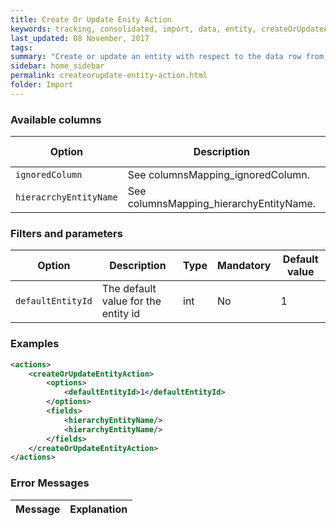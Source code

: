 ```yaml
---
title: Create Or Update Enity Action
keywords: tracking, consolidated, import, data, entity, createOrUpdateAction
last_updated: 08 November, 2017
tags:
summary: "Create or update an entity with respect to the data row from the import file."
sidebar: home_sidebar
permalink: createorupdate-entity-action.html
folder: Import
---
```



### Available columns

Option | Description | Type | Mandatory | Default value
--- | --- | --- | --- | ---
`ignoredColumn` |  	See columnsMapping_ignoredColumn. | actionColumn | No |
`hieracrchyEntityName` |  See columnsMapping_hierarchyEntityName. | actionColumn | No |

### Filters and parameters

Option | Description | Type | Mandatory | Default value
--- | --- | --- | --- | ---
`defaultEntityId` | The default value for the entity id | int | No | 1


### Examples

```xml 
<actions>
	<createOrUpdateEntityAction>
		<options>
			<defaultEntityId>1</defaultEntityId>
		</options>
		<fields>
			<hierarchyEntityName/>
			<hierarchyEntityName/>
		</fields>
	</createOrUpdateEntityAction>
</actions>
```

### Error Messages

Message | Explanation
---- | ----